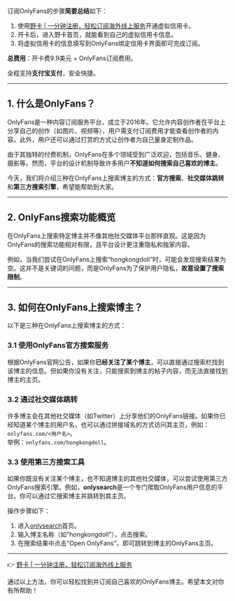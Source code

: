 订阅OnlyFans的步骤**简要总结**如下：

1. 使用[野卡 | 一分钟注册，轻松订阅海外线上服务](https://bit.ly/bewildcard)开通虚拟信用卡。
2. 开卡后，进入野卡首页，就能看到自己的虚拟信用卡信息。
3. 将虚拟信用卡的信息填写到OnlyFans绑定信用卡界面即可完成订阅。

**总费用**：开卡费9.9美元 + OnlyFans订阅费用。

全程支持**支付宝支付**，安全快捷。

---

## 1. 什么是OnlyFans？

OnlyFans是一种内容订阅服务平台，成立于2016年。它允许内容创作者在平台上分享自己的创作（如图片、视频等），用户需支付订阅费用才能查看创作者的内容。此外，用户还可以通过打赏的方式让创作者为自己量身定制作品。

由于其独特的付费机制，OnlyFans在多个领域受到广泛欢迎，包括音乐、健身、摄影等。然而，平台的设计机制导致许多用户**不知道如何搜索自己喜欢的博主**。

今天，我们将介绍三种在OnlyFans上搜索博主的方式：**官方搜索**、**社交媒体跳转**和**第三方搜索引擎**，希望能帮助到大家。

---

## 2. OnlyFans搜索功能概览

在OnlyFans上搜索特定博主并不像其他社交媒体平台那样直观。这是因为OnlyFans的搜索功能相对有限，且平台设计更注重隐私和独家内容。

例如，当我们尝试在OnlyFans上搜索“hongkongdoll”时，可能会发现搜索结果为空。这并不是关键词的问题，而是OnlyFans为了保护用户隐私，**故意设置了搜索限制**。

---

## 3. 如何在OnlyFans上搜索博主？

以下是三种在OnlyFans上搜索博主的方式：

### 3.1 使用OnlyFans官方搜索服务

根据OnlyFans官网公告，如果你**已经关注了某个博主**，可以直接通过搜索栏找到该博主的信息。但如果你没有关注，只能搜索到博主的帖子内容，而无法直接找到博主的主页。

### 3.2 通过社交媒体跳转

许多博主会在其他社交媒体（如Twitter）上分享他们的OnlyFans链接。如果你已经知道某个博主的用户名，也可以通过拼接域名的方式访问其主页，例如：`onlyfans.com/<用户名>`。  
举例：`onlyfans.com/hongkongdoll`。

### 3.3 使用第三方搜索工具

如果你既没有关注某个博主，也不知道博主的其他社交媒体，可以尝试使用第三方OnlyFans搜索引擎。例如，**onlysearch**是一个专门爬取OnlyFans用户信息的平台。你可以通过它搜索博主并跳转到其主页。

操作步骤如下：

1. 进入[onlysearch](https://onlysearch.co/)首页。
2. 输入博主名称（如“hongkongdoll”），点击搜索。
3. 在搜索结果中点击“Open OnlyFans”，即可跳转到博主的OnlyFans主页。

---

👉 [野卡 | 一分钟注册，轻松订阅海外线上服务](https://bit.ly/bewildcard)

通过以上方法，你可以轻松找到并订阅自己喜欢的OnlyFans博主。希望本文对你有所帮助！
